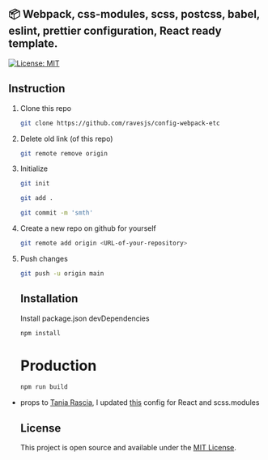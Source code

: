 ## 📦 Webpack, css-modules, scss, postcss, babel, eslint, prettier configuration, React ready template.
[![License: MIT](https://img.shields.io/badge/License-MIT-blue.svg)](https://opensource.org/licenses/MIT)

## Instruction

1. Clone this repo 
    ```bash
    git clone https://github.com/ravesjs/config-webpack-etc
    ```
     
2.  Delete old link (of this repo)
    ```bash
    git remote remove origin  
    ```
3. Initialize   
    ```bash
    git init
    ```
    
    ```bash
    git add .
    ```
    
    ```bash
    git commit -m 'smth'
    ```
    
 4. Create a new repo on github for yourself  
    
    ```bash
    git remote add origin <URL-of-your-repository>  
    ```
 5. Push changes   
    ```bash
    git push -u origin main
    ```
    
    ## Installation
    
    Install package.json devDependencies  
    ```bash
    npm install
    ```
    
    # Production
    
    ```bash
    npm run build
    ```

- props to [Tania Rascia](https://github.com/taniarascia), I updated [this](https://github.com/taniarascia/webpack-boilerplate) config for React and scss.modules

  ## License

  This project is open source and available under the [MIT License](LICENSE).
